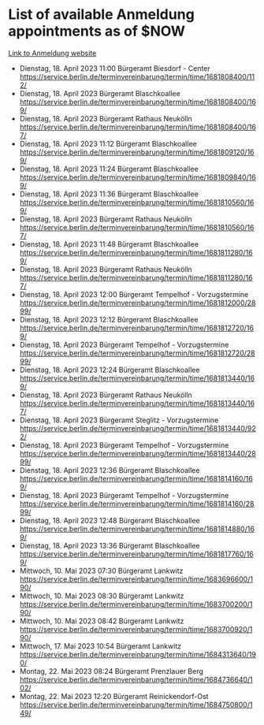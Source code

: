 # List of available Anmeldung appointments as of $NOW
[Link to Anmeldung website](https://service.berlin.de/terminvereinbarung/termin/tag.php?termin=1&anliegen[]=120686&dienstleisterlist=122210,122217,327316,122219,327312,122227,327314,122231,327346,122243,327348,122254,122252,329742,122260,329745,122262,329748,122271,327278,122273,327274,122277,327276,330436,122280,327294,122282,327290,122284,327292,122291,327270,122285,327266,122286,327264,122296,327268,150230,329760,122297,327286,122294,327284,122312,329763,122314,329775,122304,327330,122311,327334,122309,327332,317869,122281,327352,122279,329772,122283,122276,327324,122274,327326,122267,329766,122246,327318,122251,327320,122257,327322,122208,327298,122226,327300&herkunft=http%3A%2F%2Fservice.berlin.de%2Fdienstleistung%2F120686%2F)
- Dienstag, 18. April 2023 11:00 Bürgeramt Biesdorf - Center https://service.berlin.de/terminvereinbarung/termin/time/1681808400/112/
- Dienstag, 18. April 2023  Bürgeramt Blaschkoallee https://service.berlin.de/terminvereinbarung/termin/time/1681808400/169/
- Dienstag, 18. April 2023  Bürgeramt Rathaus Neukölln https://service.berlin.de/terminvereinbarung/termin/time/1681808400/167/
- Dienstag, 18. April 2023 11:12 Bürgeramt Blaschkoallee https://service.berlin.de/terminvereinbarung/termin/time/1681809120/169/
- Dienstag, 18. April 2023 11:24 Bürgeramt Blaschkoallee https://service.berlin.de/terminvereinbarung/termin/time/1681809840/169/
- Dienstag, 18. April 2023 11:36 Bürgeramt Blaschkoallee https://service.berlin.de/terminvereinbarung/termin/time/1681810560/169/
- Dienstag, 18. April 2023  Bürgeramt Rathaus Neukölln https://service.berlin.de/terminvereinbarung/termin/time/1681810560/167/
- Dienstag, 18. April 2023 11:48 Bürgeramt Blaschkoallee https://service.berlin.de/terminvereinbarung/termin/time/1681811280/169/
- Dienstag, 18. April 2023  Bürgeramt Rathaus Neukölln https://service.berlin.de/terminvereinbarung/termin/time/1681811280/167/
- Dienstag, 18. April 2023 12:00 Bürgeramt Tempelhof - Vorzugstermine https://service.berlin.de/terminvereinbarung/termin/time/1681812000/2899/
- Dienstag, 18. April 2023 12:12 Bürgeramt Blaschkoallee https://service.berlin.de/terminvereinbarung/termin/time/1681812720/169/
- Dienstag, 18. April 2023  Bürgeramt Tempelhof - Vorzugstermine https://service.berlin.de/terminvereinbarung/termin/time/1681812720/2899/
- Dienstag, 18. April 2023 12:24 Bürgeramt Blaschkoallee https://service.berlin.de/terminvereinbarung/termin/time/1681813440/169/
- Dienstag, 18. April 2023  Bürgeramt Rathaus Neukölln https://service.berlin.de/terminvereinbarung/termin/time/1681813440/167/
- Dienstag, 18. April 2023  Bürgeramt Steglitz - Vorzugstermine https://service.berlin.de/terminvereinbarung/termin/time/1681813440/922/
- Dienstag, 18. April 2023  Bürgeramt Tempelhof - Vorzugstermine https://service.berlin.de/terminvereinbarung/termin/time/1681813440/2899/
- Dienstag, 18. April 2023 12:36 Bürgeramt Blaschkoallee https://service.berlin.de/terminvereinbarung/termin/time/1681814160/169/
- Dienstag, 18. April 2023  Bürgeramt Tempelhof - Vorzugstermine https://service.berlin.de/terminvereinbarung/termin/time/1681814160/2899/
- Dienstag, 18. April 2023 12:48 Bürgeramt Blaschkoallee https://service.berlin.de/terminvereinbarung/termin/time/1681814880/169/
- Dienstag, 18. April 2023 13:36 Bürgeramt Blaschkoallee https://service.berlin.de/terminvereinbarung/termin/time/1681817760/169/
- Mittwoch, 10. Mai 2023 07:30 Bürgeramt Lankwitz https://service.berlin.de/terminvereinbarung/termin/time/1683696600/190/
- Mittwoch, 10. Mai 2023 08:30 Bürgeramt Lankwitz https://service.berlin.de/terminvereinbarung/termin/time/1683700200/190/
- Mittwoch, 10. Mai 2023 08:42 Bürgeramt Lankwitz https://service.berlin.de/terminvereinbarung/termin/time/1683700920/190/
- Mittwoch, 17. Mai 2023 10:54 Bürgeramt Lankwitz https://service.berlin.de/terminvereinbarung/termin/time/1684313640/190/
- Montag, 22. Mai 2023 08:24 Bürgeramt Prenzlauer Berg https://service.berlin.de/terminvereinbarung/termin/time/1684736640/102/
- Montag, 22. Mai 2023 12:20 Bürgeramt Reinickendorf-Ost https://service.berlin.de/terminvereinbarung/termin/time/1684750800/149/
